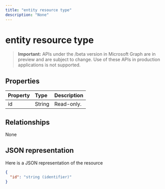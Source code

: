 ```yaml
---
title: "entity resource type"
description: "None"
---
```


# entity resource type

> **Important:** APIs under the /beta version in Microsoft Graph are in preview and are subject to change. Use of these APIs in production applications is not supported.

## Properties
| Property | Type  | Description |
|:---------|:------|:------------|
|id        |String | Read-only.  |

## Relationships
None

## JSON representation

Here is a JSON representation of the resource

<!-- {
  "blockType": "resource",
  "abstract": "true",
  "keyProperty": "id",
  "optionalProperties": [

  ],
  "@odata.type": "microsoft.graph.entity"
}-->
```json
{
  "id": "string (identifier)"
}
```

<!-- uuid: 8fcb5dbc-d5aa-4681-8e31-b001d5168d79
2015-10-25 14:57:30 UTC -->
<!-- {
  "type": "#page.annotation",
  "description": "entity resource",
  "keywords": "",
  "section": "documentation",
  "tocPath": ""
}-->